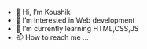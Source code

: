 - 👋 Hi, I’m Koushik
- 👀 I’m interested in Web development
- 🌱 I’m currently learning HTML,CSS,JS
- 📫 How to reach me ...

<!---
Koushik003/Koushik003 is a ✨ special ✨ repository because its `README.md` (this file) appears on your GitHub profile.
You can click the Preview link to take a look at your changes.
--->
